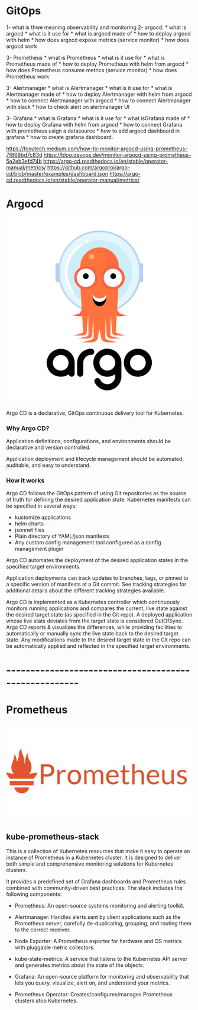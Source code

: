 # GitOps

1- what is thwe meaning observability and  monitoring 
2- argocd:
     * what is argocd 
     * what is it use for 
     * what is argocd made of 
     * how to deploy argocd with helm 
     * how does argocd expose metrics  (service monitor) 
     * how does argocd work 

3- Prometheus 
     * what is Prometheus
     * what is it use for 
     * what is Prometheus made of 
     * how to deploy Prometheus with helm from argocd
     * how does Prometheus consume  metrics  (service monitor) 
     * how does Prometheus work 

3- Alertmanager
     * what is Alertmanager
     * what is it use for 
     * what is Alertmanager made of 
     * how to deploy Alertmanager with helm from argocd
     * how to connect Alertmanager with argocd 
     * how to connect Alertmanager with slack
     * how to check alert on alertmanager UI

3- Grafana
     * what is Grafana
     * what is it use for 
     * what isGrafana made of 
     * how to deploy Grafana with helm from argocd
     * how to connect Grafana with prometheus usign a datasource 
     * how to add argocd dashboard in grafana
     * how to create grafana dashboard.

https://foxutech.medium.com/how-to-monitor-argocd-using-prometheus-7f869bd7c83d
https://blog.devops.dev/monitor-argocd-using-prometheus-5a2eb3efd74b
https://argo-cd.readthedocs.io/en/stable/operator-manual/metrics/
https://github.com/argoproj/argo-cd/blob/master/examples/dashboard.json
https://argo-cd.readthedocs.io/en/stable/operator-manual/metrics/

# Argocd
![alt text](image-1.png)

Argo CD is a declarative, GitOps continuous delivery tool for Kubernetes.

### Why Argo CD?
Application definitions, configurations, and environments should be declarative and version controlled. 

Application deployment and lifecycle management should be automated, auditable, and easy to understand.

### How it works
Argo CD follows the GitOps pattern of using Git repositories as the source of truth for defining the desired application state. Kubernetes manifests can be specified in several ways:

- kustomize applications
- helm charts
- jsonnet files
- Plain directory of YAML/json manifests
- Any custom config management tool configured as a config management plugin

Argo CD automates the deployment of the desired application states in the specified target environments.

Application deployments can track updates to branches, tags, or pinned to a specific version of manifests at a Git commit. See tracking strategies for additional details about the different tracking strategies available.

Argo CD is implemented as a Kubernetes controller which continuously monitors running applications and compares the current, live state against the desired target state (as specified in the Git repo). A deployed application whose live state deviates from the target state is considered OutOfSync. Argo CD reports & visualizes the differences, while providing facilities to automatically or manually sync the live state back to the desired target state. Any modifications made to the desired target state in the Git repo can be automatically applied and reflected in the specified target environments.



# -----------------------------------------------------
# Prometheus 
![alt text](image.png)




## kube-prometheus-stack

This is a collection of Kubernetes resources that make it easy to operate an instance of Prometheus in a Kubernetes cluster. It is designed to deliver both simple and comprehensive monitoring solutions for Kubernetes clusters.

It provides a predefined set of Grafana dashboards and Prometheus rules combined with community-driven best practices. The stack includes the following components:

- Prometheus: An open-source systems monitoring and alerting toolkit.

- Alertmanager: Handles alerts sent by client applications such as the Prometheus server, carefully de-duplicating, grouping, and routing them to the correct receiver.

- Node Exporter: A Prometheus exporter for hardware and OS metrics with pluggable metric collectors.

- kube-state-metrics: A service that listens to the Kubernetes API server and generates metrics about the state of the objects.

- Grafana: An open-source platform for monitoring and observability that lets you query, visualize, alert on, and understand your metrics.

- Prometheus Operator: Creates/configures/manages Prometheus clusters atop Kubernetes.